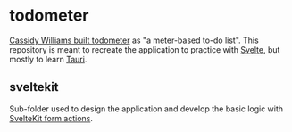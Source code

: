# todometer

[Cassidy Williams built todometer](https://cassidoo.co/post/todometer-build-log/) as "a meter-based to-do list". This repository is meant to recreate the application to practice with [Svelte](https://svelte.dev/), but mostly to learn [Tauri](https://v2.tauri.app/).

## sveltekit

Sub-folder used to design the application and develop the basic logic with [SvelteKit form actions](https://svelte.dev/docs/kit/form-actions).